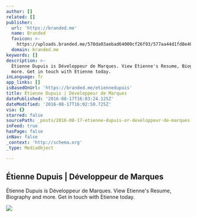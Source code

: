 ```yaml
---
author: []
related: []
publisher:
  url: 'https://branded.me'
  name: Branded
  favicon: >-
    https://uploads.branded.me/570da03aebad64000cf26f93/577aa44d1fd8e4000c1786d5.jpg
  domain: branded.me
keywords: []
description: >-
  Étienne Dupuis is Développeur de Marques. View Etienne's Resume, Biography and
  more. Get in touch with Etienne today.
inLanguage: fr
app_links: []
isBasedOnUrl: 'https://branded.me/etiennedupuis'
title: Étienne Dupuis | Développeur de Marques
datePublished: '2016-08-17T16:03:24.125Z'
dateModified: '2016-08-17T16:02:50.725Z'
via: {}
starred: false
sourcePath: _posts/2016-08-17-etienne-dupuis-or-developpeur-de-marques.md
inFeed: true
hasPage: false
inNav: false
_context: 'http://schema.org'
_type: MediaObject

---
```

<article style=""><h1>Étienne Dupuis | Développeur de Marques</h1><p>Étienne Dupuis is Développeur de Marques. View Etienne's Resume, Biography and more. Get in touch with Etienne today.</p><img src="https://uploads.branded.me/570da03aebad64000cf26f93/577aa44d1fd8e4000c1786d5.jpg" /></article>